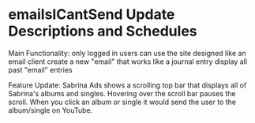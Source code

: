 # emailsICantSend Update Descriptions and Schedules
Main Functionality:
only logged in users can use the site
designed like an email client
create a new "email" that works like a journal entry
display all past "email" entries 

Feature Update: Sabrina Ads
shows a scrolling top bar that displays all of Sabrina's albums and singles.
Hovering over the scroll bar pauses the scroll.
When you click an album or single it would send the user to the album/single on YouTube.